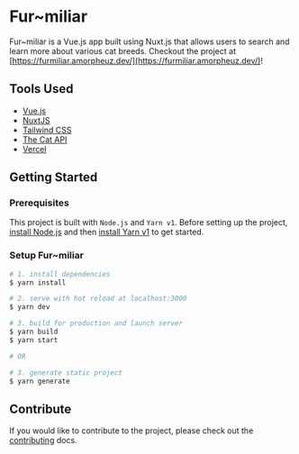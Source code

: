 <!-- markdownlint-disable MD033 -->

# Fur~miliar

Fur<span aria-hidden="true">~</span>miliar is a Vue.js app built using Nuxt.js that allows users to search and learn more about various cat breeds. Checkout the project at [https://furmiliar.amorpheuz.dev/](https://furmiliar.amorpheuz.dev/)!

## Tools Used

- [Vue.js](https://vuejs.org/)
- [NuxtJS](https://nuxtjs.org/)
- [Tailwind CSS](https://tailwindcss.com/)
- [The Cat API](https://thecatapi.com/)
- [Vercel](https://vercel.com/)

## Getting Started

### Prerequisites

This project is built with `Node.js` and `Yarn v1`. Before setting up the project, [install Node.js](https://nodejs.org/en/download/) and then [install Yarn v1](https://classic.yarnpkg.com/en/docs/install) to get started.

### Setup Fur~miliar

```bash
# 1. install dependencies
$ yarn install

# 2. serve with hot reload at localhost:3000
$ yarn dev

# 3. build for production and launch server
$ yarn build
$ yarn start

# OR

# 3. generate static project
$ yarn generate
```

## Contribute

If you would like to contribute to the project, please check out the [contributing](./CONTRIBUTING.md) docs.

